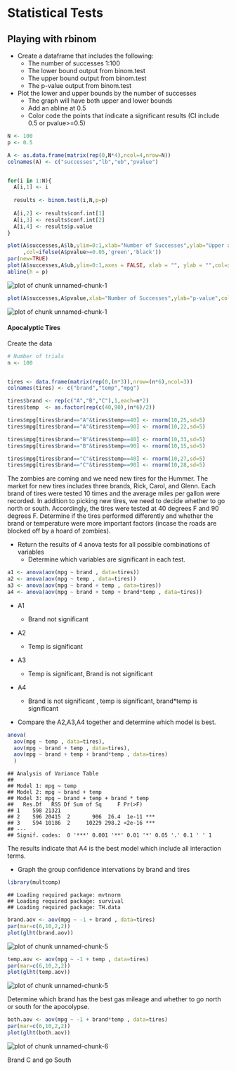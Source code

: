 # Statistical Tests


## Playing with rbinom

* Create a dataframe that includes the following:
    + The number of successes 1:100
    + The lower bound output from binom.test
    + The upper bound output from binom.test
    + The p-value output from binom.test
* Plot the lower and upper bounds by the number of successes
    + The graph will have both upper and lower bounds
    + Add an abline at 0.5
    + Color code the points that indicate a significant results (CI include 0.5 or pvalue>=0.5)



```r
N <- 100
p <- 0.5

A <- as.data.frame(matrix(rep(0,N*4),ncol=4,nrow=N))
colnames(A) <- c("successes","lb","ub","pvalue")


for(i in 1:N){
  A[i,1] <- i
  
  results <- binom.test(i,N,p=p)
  
  A[i,2] <- results$conf.int[1]
  A[i,3] <- results$conf.int[2]
  A[i,4] <- results$p.value
}

plot(A$successes,A$lb,ylim=0:1,xlab="Number of Successes",ylab="Upper and Lower Confidence Interval"
     ,col=ifelse(A$pvalue>=0.05,'green','black'))
par(new=TRUE)
plot(A$successes,A$ub,ylim=0:1,axes = FALSE, xlab = "", ylab = "",col=ifelse(A$pvalue>=0.05,'green','black'))
abline(h = p)
```

![plot of chunk unnamed-chunk-1](C_F_Chapter_6_Exercises_files/figure-html/unnamed-chunk-11.png) 

```r
plot(A$successes,A$pvalue,xlab="Number of Successes",ylab="p-value",col=ifelse(A$pvalue>=0.05,'green','black'))
```

![plot of chunk unnamed-chunk-1](C_F_Chapter_6_Exercises_files/figure-html/unnamed-chunk-12.png) 



#### Apocalyptic Tires

Create the data

```r
# Number of trials
n <- 100


tires <- data.frame(matrix(rep(0,(n*3)),nrow=(n*6),ncol=3))
colnames(tires) <- c("brand","temp","mpg")

tires$brand <- rep(c("A","B","C"),1,each=n*2)
tires$temp  <- as.factor(rep(c(40,90),(n*6)/2))

tires$mpg[tires$brand=="A"&tires$temp==40] <- rnorm(10,25,sd=5)
tires$mpg[tires$brand=="A"&tires$temp==90] <- rnorm(10,22,sd=5)

tires$mpg[tires$brand=="B"&tires$temp==40] <- rnorm(10,33,sd=5)
tires$mpg[tires$brand=="B"&tires$temp==90] <- rnorm(10,15,sd=5)

tires$mpg[tires$brand=="C"&tires$temp==40] <- rnorm(10,27,sd=5)
tires$mpg[tires$brand=="C"&tires$temp==90] <- rnorm(10,28,sd=5)
```



The zombies are coming and we need new tires for the Hummer. The market for new tires includes three brands, Rick, Carol, and Glenn. Each brand of tires were tested 10 times and the average miles per gallon were recorded. In addition to picking new tires, we need to decide whether to go north or south. Accordingly, the tires were tested at 40 degrees F and 90 degrees F. Determine if the tires performed differently and whether the brand or temperature were more important factors (incase the roads are blocked off by a hoard of zombies).



* Return the results of 4 anova tests for all possible combinations of variables
    + Determine which variables are significant in each test.


```r
a1 <- anova(aov(mpg ~ brand , data=tires))
a2 <- anova(aov(mpg ~ temp , data=tires))
a3 <- anova(aov(mpg ~ brand + temp , data=tires))
a4 <- anova(aov(mpg ~ brand + temp + brand*temp , data=tires))
```

* A1
  + Brand not significant
* A2
  + Temp is significant
* A3
  + Temp is significant, Brand is not significant
* A4
  + Brand is not significant , temp is significant, brand*temp is significant


* Compare the A2,A3,A4 together and determine which model is best.


```r
anova(
  aov(mpg ~ temp , data=tires),
  aov(mpg ~ brand + temp , data=tires),
  aov(mpg ~ brand + temp + brand*temp , data=tires)
  )
```

```
## Analysis of Variance Table
## 
## Model 1: mpg ~ temp
## Model 2: mpg ~ brand + temp
## Model 3: mpg ~ brand + temp + brand * temp
##   Res.Df   RSS Df Sum of Sq     F Pr(>F)    
## 1    598 21321                              
## 2    596 20415  2       906  26.4  1e-11 ***
## 3    594 10186  2     10229 298.2 <2e-16 ***
## ---
## Signif. codes:  0 '***' 0.001 '**' 0.01 '*' 0.05 '.' 0.1 ' ' 1
```

The results indicate that A4 is the best model which include all interaction terms.

* Graph the group confidence intervations by brand and tires


```r
library(multcomp)
```

```
## Loading required package: mvtnorm
## Loading required package: survival
## Loading required package: TH.data
```

```r
brand.aov <- aov(mpg ~ -1 + brand , data=tires)
par(mar=c(6,10,2,2))
plot(glht(brand.aov))
```

![plot of chunk unnamed-chunk-5](C_F_Chapter_6_Exercises_files/figure-html/unnamed-chunk-51.png) 

```r
temp.aov <- aov(mpg ~ -1 + temp , data=tires)
par(mar=c(6,10,2,2))
plot(glht(temp.aov))
```

![plot of chunk unnamed-chunk-5](C_F_Chapter_6_Exercises_files/figure-html/unnamed-chunk-52.png) 

Determine which brand has the best gas mileage and whether to go north or south for the apocolypse.

```r
both.aov <- aov(mpg ~ -1 + brand*temp , data=tires)
par(mar=c(6,10,2,2))
plot(glht(both.aov))
```

![plot of chunk unnamed-chunk-6](C_F_Chapter_6_Exercises_files/figure-html/unnamed-chunk-6.png) 

Brand C and go South


















